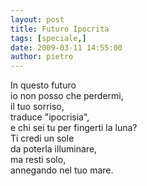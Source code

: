 ```yaml
---
layout: post
title: Futuro Ipocrita
tags: [speciale,]
date: 2009-03-11 14:55:00
author: pietro
---
```

In questo futuro<br/>io non posso che perdermi,<br/>il tuo sorriso,<br/>traduce "ipocrisia",<br/>e chi sei tu per fingerti la luna?<br/>Ti credi un sole<br/>da poterla illuminare,<br/>ma resti solo,<br/>annegando nel tuo mare.

